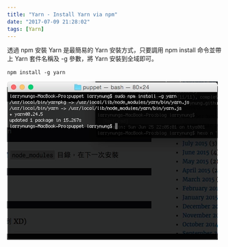 ```yaml
---
title: "Yarn - Install Yarn via npm"
date: "2017-07-09 21:28:02"
tags: [Yarn]
---
```



透過 npm 安裝 Yarn 是最簡易的 Yarn 安裝方式，只要調用 npm install 命令並帶上 Yarn 套件名稱及 -g 參數，將 Yarn 安裝到全域即可。  

<!-- More -->

    npm install -g yarn

![1.png](1.png)

<br/>
